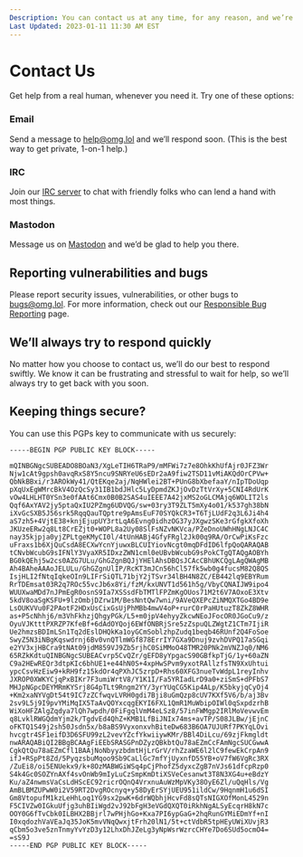 ```yaml
---
Description: You can contact us at any time, for any reason, and we’re always glad to help  
Last Updated: 2023-01-11 11:30 AM EST
---
```


# Contact Us

<p>Get help from a real human, whenever you need it. Try one of these options:</p>

<div class="flex">

<div class="box padded rounded green-3-bg gray-9-fg">
	<h3><i class="fas fa-envelope"></i> Email</h3>
	<p>Send a message to <a href="mailto:help@omg.lol">help@omg.lol</a> and we’ll respond soon. (This is the best way to get private, 1-on-1 help.)</p>
</div>
<div class="box padded rounded teal-3-bg gray-9-fg">
	<h3><i class="fa-solid fa-rectangle-terminal"></i> IRC</h3>
	<p>Join our <a href="https://home.omg.lol/info/irc">IRC server</a> to chat with friendly folks who can lend a hand with most things.</p>
</div>
<div class="box padded rounded cyan-3-bg gray-9-fg">
	<h3><i class="fa-brands fa-mastodon"></i> Mastodon</h3>
	<p>Message us on <a href="https://social.lol/@prami">Mastodon</a> and we’d be glad to help you there.</p>
</div>

</div>

## Reporting vulnerabilities and bugs

Please report security issues, vulnerabilities, or other bugs to [bugs@omg.lol](mailto:bugs@omg.lol). For more information, check out our [Responsible Bug Reporting](/info/bugs) page.

## We’ll always try to respond quickly

No matter how you choose to contact us, we’ll do our best to respond swiftly. We know it can be frustrating and stressful to wait for help, so we’ll always try to get back with you soon.

## Keeping things secure?

You can use this PGPs key to communicate with us securely:

```
-----BEGIN PGP PUBLIC KEY BLOCK-----

mQINBGNgcSUBEADO8BOaN3/XgLeTIH6TRaP9/mMFWi7z7e8OhkKhUfAjr0JFZ3Wr
Njw1cAt9gpsh0avqRxS8Y5ncu9SNRYeU6sEDr2aA9fiw2TSD11vMiAKQdOrCPVw+
QbNkBBxi/r3AROkWy41/QtEKqe2aj/NqHWlei2BT+PUnG8bXbefaaY/nIpTDoUqp
pXqUxEgWMrcBkV4OzQcSy31IB1bdJHlc5LyDpmdZKJjOvDzTtVrXy+5CNI4RdUrK
vOw4LHLHT0YSn3e0fAAt6Cmx0B0B2SAS4uIEEE7A42jxMS2oGLCMAjq6WOLIT2ls
Qqf6AxYAV2jy5ptaQxIU2PZmg6UDVQG/sw+03ry3T9ZLT5mXy4o01/k537gh38bN
iXvGcSXB5J56srk5RqqQauTQptre9pAmsEuF70SYQkCR3+T6TjLUdF2q3L6Ji4h4
aS7zh5+4VjtE38+knjEjupUY3rtLqA6Evng0idhzOG37yJXgwzSKe3rGfgkXfoXh
JKUzeERw2q8Lt8CrEZjt0+WOPL8a2Uy08SlFsNZvNKVca/PZeDnoUWhHNgLNJC4C
nay35kjpja0yjZPLtgeKMyCI0l/4tUnHABj4GfyFRgl2Jk00q9RA/OrCwPiKsFzc
uFraxs1b6XjQuCsdA8ECXwYcnYjuwxBLCUIYiovNcgt0mqDFdID6lfpQoQARAQAB
tCNvbWcubG9sIFNlY3VyaXR5IDxzZWN1cml0eUBvbWcubG9sPokCTgQTAQgAOBYh
BG0kQEhj5w2cs0AZG7ULu/GhGZgnBQJjYHElAhsDBQsJCAcCBhUKCQgLAgQWAgMB
Ah4BAheAAAoJELULu/GhGZgnUlIP/RcKT3mJCn56hCl57fk5wb0g4fucsM82Q8QS
IsjHLI2fNtqIqkeOIn9LIFrSiQTL71bjY2jTSvr34lBH4N8ZC/EB442lq9EBYRum
RrTDEmsat03R2q7ROc55vcJb6x8Yi/fzM/kxUNVT1d561h5g/VbyCQNAIJW9ipo4
WUUXwaMDd7nJPmEgR0osnS9Ia7XSSsdFbTMTlFPZmKgOUos71M2t6V7AOxoE3Xtv
5kdV8oaSgKSFU+9lzOmbjDZrw1M/BesNntQw7wni/9AVeQXEPcZiNMQXTGo4BD9e
LsOUKVVu0F2PAotF2HDxUsCixGsUjPhMBb4mwV4oP+rurC0rPaHUtuzT8ZkZ8WHR
as+P5cNhhj6/m3VhFkhzjQhgyPGk/L5+m0jpV4ehyyZkcwNEoJFocOR0JGoCu9/z
OyuVJKtttPXRZP7KfeBf+6dAdOYQoj6EWfONBRjSre5zZspuQLZWgtZ1CTm7IjiR
Ue2hmzsBDImLSn1Tq2dEslDHQkKa1oyGCmSoblzhpZudq1beqb46RUnf2Q4FoSoe
SwyZ5N3iNBgKqswdrnj6Bv0vnQTlmWGf878ErrIY7GXa9Dnuj9zvhDVPQ17aSGqi
e2YV3xjHBCra9tNAt09jdM859VJ9Zb5rjhC0SiMMoO48TMR20PNk2mVNZJq0/NM6
65RZkKdtuQINBGNgcSUBEACvrp5CvQZr/gEFD8yYpgacS90GBfkpTjG/1y+60aZN
C9a2HEwREQr3dtpKIc6bhUE1+e44hN0S+4xpHwSPvm9yxotRAllzfsTN9XxUhtui
ypcCsvHzEiw9+kRH9fz15kdOr4qPXhJC5zrpD+Rhs60XFG3nueTvWdpL1reyInhv
JXROP0XWKYCjqPxBIKr7F3umiWrtV8/Y1K1I/Fa5YRIadLrD9a0+ziSmS+dPFbS7
MHJpNGpcDEYMRmKYSrj8G4pTLt9Rngm2YY/3yrYUqCG5Kip4ALp/K5bkyjqCyOj4
+Km2xaNYVgDt54t9IC7zZCfwqvLVRH0gdi7Bji8uGmQzp8cUV7KXf5V6/b/aj3Bv
2sv9L5j9I9pvYMiMqIX5TaAvQOYxcqgEKYI6FXL1QmR1MuWbipOIWl0qSxpdzrhB
WiXoHFZAlgZqdya7lQh7wpdh/0FiFgqlVmM4eLSz8/57inFWMgp2IRlMoVevwvEm
q8LvklRWGQdmYjm2k/TgdvEd4QhZ+KMB1LfBiJNIx74ms+avTP/S08JLBw/jEjnC
oFKTQ1S49j2sh50Jsdn5x/b8aBS9VyxonxvhBiteDw683B6OA7UJURf7PKYqLOvi
hvcgtr4SF1eifD3D6SFU99zL2vevYZcfYkwiiywKMr/BBl4DiLcu/69zjFkmgldt
nwARAQABiQI2BBgBCAAgFiEEbSRASGPnDZyzQBkbtQu78aEZmCcFAmNgcSUCGwwA
CgkQtQu78aEZmCfl1BAAjNoNbyyzbdmtHjLrGrV/rhZzaWE6l2lC9fewEkCrpAn9
ifJ+RSpPt8Zd/5PyqzsbuMqoo9Sb9CaLlGc7mfYjUyxnfD55YB+oV7fW6VgRc3RX
/ZuEi8/oi5ENUekx9/k+8OzMABWGiWSq4pCjPhofZ5dyxcZgB7nVJs61dfcpRzp0
S4k4Gc0SOZYnAXf4svOnWb9mIyLuCzSmpKmDtiXSVeCesanwt3T8N3XG4u+eBdzY
Ku/aZ4nwmsVaCsLdHScEC92ricrOQnQ4VrxnuAuWzMpVKy38OyE6Zl/uQqHls/Vg
AmBLBMZUPwW0i2V59RT2DvgROcnyq+y58DyErSYjUEU951ildCw/9HqnmH1u6dSI
Gm8VtopufM1kzLeHhLoq1YG9sx2pwK+6drWQbhjHcvFd8sQTsNIGXOfMonL4529n
F5CIVZw0IGkuUfjg3uhBIiWgd2vJ92bFgH3eVGdQXQT0iRkhNgALSyEcqrH8kN7c
OOY0G6fTvCbk0ILBHX2BBjrl7wPHjhGo+Kxa7PI6ypGaG+2hqRunGYMiEDmYf+nI
I0xqdozhVaVEaJq35JoK5mvVNqQwxjtFrh20lN1/5t+ctVdbR5tpHEyUWiXUvjR3
qCbm5o3ve5znTnmyYvYzD3y12LhxDhJZeLg3yNpWsrWzrcCHYe7Do6SUd5ocmO4=
=sS9J
-----END PGP PUBLIC KEY BLOCK-----
```